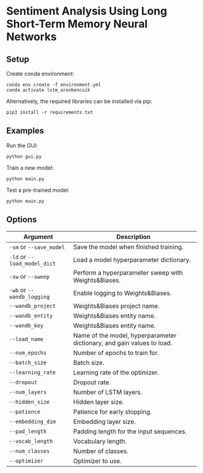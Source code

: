 # Sentiment Analysis Using Long Short-Term Memory Neural Networks

## Setup

Create conda environment:
```
conda env create -f environment.yml
conda activate lstm_aronbencsik
```

Alternatively, the required libraries can be installed via pip:
```
pip3 install -r requirements.txt
```

## Examples

Run the GUI:
```
python gui.py
```
Train a new model:
```
python main.py
```
Test a pre-trained model:
```
python main.py
```

## Options

| Argument  | Description |
| ------------- | ------------- |
| `-sm` or `--save_model`  | Save the model when finished training. |
| `-ld` or `--load_model_dict`  | Load a model hyperparameter dictionary. |
| `-sw` or `--sweep`  | Perform a hyperparameter sweep with Weights&Biases. |
| `-wb` or `--wandb_logging`  | Enable logging to Weights&Biases. |
| `--wandb_project`  | Weights&Biases project name. |
| `--wandb_entity`  | Weights&Biases entity name. |
| `--wandb_key`  | Weights&Biases entity name. |
| `--load_name`  | Name of the model, hyperparameter dictionary, and gain values to load. |
| `--num_epochs` | Number of epochs to train for. |
| `--batch_size` | Batch size. |
| `--learning_rate` | Learning rate of the optimizer. |
| `--dropout` | Dropout rate. |
| `--num_layers` | Number of LSTM layers. |
| `--hidden_size` | Hidden layer size. |
| `--patience` | Patience for early stopping. |
| `--embedding_dim` | Embedding layer size. |
| `--pad_length` | Padding length for the input sequences. |
| `--vocab_length` | Vocabulary length. |
| `--num_classes` | Number of classes. |
| `--optimizer` | Optimizer to use. |
